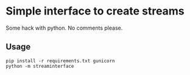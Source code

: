 Simple interface to create streams
==================================

Some hack with python. No comments please.

Usage
-----

    pip install -r requirements.txt gunicorn
    python -m streaminterface


